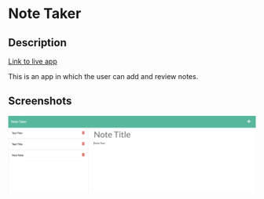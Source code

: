 # Note Taker

## Description

[Link to live app](https://radiant-oasis-75034.herokuapp.com/)

This is an app in which the user can add and review notes.


## Screenshots

![Screenshot of app](./notetaker.png)